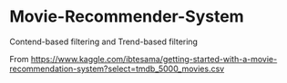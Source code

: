 # Movie-Recommender-System
Contend-based filtering and Trend-based filtering 

From https://www.kaggle.com/ibtesama/getting-started-with-a-movie-recommendation-system?select=tmdb_5000_movies.csv
